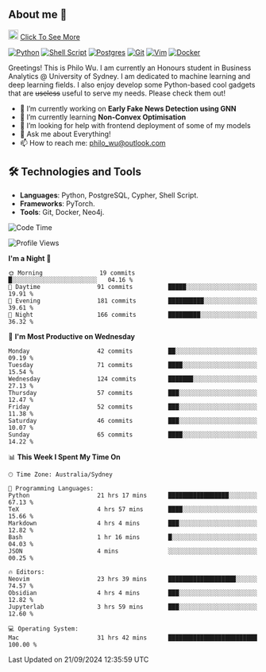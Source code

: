 ## About me 🤗

<a href="#"><img src="https://media.giphy.com/media/hvRJCLFzcasrR4ia7z/giphy.gif" width="20px" height="20px"></a> [Click To See More](https://codeboyphilo.github.io)

[![Python](https://img.shields.io/badge/python-3670A0?style=for-the-badge&logo=python&logoColor=ffdd54)](#)
[![Shell Script](https://img.shields.io/badge/shell_script-%23121011.svg?style=for-the-badge&logo=gnu-bash&logoColor=white)](#)
[![Postgres](https://img.shields.io/badge/postgres-%23316192.svg?style=for-the-badge&logo=postgresql&logoColor=white)](#)
[![Git](https://img.shields.io/badge/git-%23F05033.svg?style=for-the-badge&logo=git&logoColor=white)](#)
[![Vim](https://img.shields.io/badge/VIM-%2311AB00.svg?style=for-the-badge&logo=vim&logoColor=white)](#)
[![Docker](https://img.shields.io/badge/docker-%230db7ed.svg?style=for-the-badge&logo=docker&logoColor=white)](#)

Greetings! This is Philo Wu. I am currently an Honours student in Business Analytics \@ University of Sydney. I am dedicated to machine learning and deep learning fields. I also enjoy develop some Python-based cool gadgets that are ~~useless~~ useful to serve my needs. Please check them out!

- 🔭 I’m currently working on **Early Fake News Detection using GNN**
- 🌱 I’m currently learning **Non-Convex Optimisation**
- 🤔 I’m looking for help with frontend deployment of some of my models
- 💬 Ask me about Everything!
- 📫 How to reach me: philo_wu@outlook.com

## 🛠 Technologies and Tools
- **Languages**: Python, PostgreSQL, Cypher, Shell Script.
- **Frameworks**: PyTorch.
- **Tools**: Git, Docker, Neo4j.

<!--START_SECTION:waka-->
![Code Time](http://img.shields.io/badge/Code%20Time-476%20hrs%2059%20mins-blue)

![Profile Views](http://img.shields.io/badge/Profile%20Views-1-blue)

**I'm a Night 🦉** 

```text
🌞 Morning                19 commits          █░░░░░░░░░░░░░░░░░░░░░░░░   04.16 % 
🌆 Daytime                91 commits          █████░░░░░░░░░░░░░░░░░░░░   19.91 % 
🌃 Evening                181 commits         ██████████░░░░░░░░░░░░░░░   39.61 % 
🌙 Night                  166 commits         █████████░░░░░░░░░░░░░░░░   36.32 % 
```
📅 **I'm Most Productive on Wednesday** 

```text
Monday                   42 commits          ██░░░░░░░░░░░░░░░░░░░░░░░   09.19 % 
Tuesday                  71 commits          ████░░░░░░░░░░░░░░░░░░░░░   15.54 % 
Wednesday                124 commits         ███████░░░░░░░░░░░░░░░░░░   27.13 % 
Thursday                 57 commits          ███░░░░░░░░░░░░░░░░░░░░░░   12.47 % 
Friday                   52 commits          ███░░░░░░░░░░░░░░░░░░░░░░   11.38 % 
Saturday                 46 commits          ███░░░░░░░░░░░░░░░░░░░░░░   10.07 % 
Sunday                   65 commits          ████░░░░░░░░░░░░░░░░░░░░░   14.22 % 
```


📊 **This Week I Spent My Time On** 

```text
🕑︎ Time Zone: Australia/Sydney

💬 Programming Languages: 
Python                   21 hrs 17 mins      █████████████████░░░░░░░░   67.13 % 
TeX                      4 hrs 57 mins       ████░░░░░░░░░░░░░░░░░░░░░   15.66 % 
Markdown                 4 hrs 4 mins        ███░░░░░░░░░░░░░░░░░░░░░░   12.82 % 
Bash                     1 hr 16 mins        █░░░░░░░░░░░░░░░░░░░░░░░░   04.03 % 
JSON                     4 mins              ░░░░░░░░░░░░░░░░░░░░░░░░░   00.25 % 

🔥 Editors: 
Neovim                   23 hrs 39 mins      ███████████████████░░░░░░   74.57 % 
Obsidian                 4 hrs 4 mins        ███░░░░░░░░░░░░░░░░░░░░░░   12.82 % 
Jupyterlab               3 hrs 59 mins       ███░░░░░░░░░░░░░░░░░░░░░░   12.60 % 

💻 Operating System: 
Mac                      31 hrs 42 mins      █████████████████████████   100.00 % 
```


 Last Updated on 21/09/2024 12:35:59 UTC
<!--END_SECTION:waka-->
